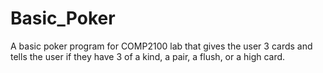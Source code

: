 # Basic_Poker
A basic poker program for COMP2100 lab that gives the user 3 cards and tells the user if they have 3 of a kind, a pair, a flush, or a high card. 
